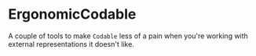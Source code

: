 # ErgonomicCodable

A couple of tools to make `Codable` less of a pain when you're working with external representations it doesn't like.

